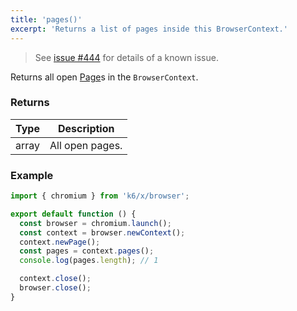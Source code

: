 ```yaml
---
title: 'pages()'
excerpt: 'Returns a list of pages inside this BrowserContext.'
---
```


<Blockquote mod="warning">

See [issue #444](https://github.com/grafana/xk6-browser/issues/444) for details of a known issue.

</Blockquote>

Returns all open [Page](/javascript-api/xk6-browser/page/)s in the `BrowserContext`.


### Returns

| Type   | Description     |
| ------ | --------------- |
| array  | All open pages. |


### Example

<CodeGroup labels={[]}>

```javascript
import { chromium } from 'k6/x/browser';

export default function () {
  const browser = chromium.launch();
  const context = browser.newContext();
  context.newPage();
  const pages = context.pages();
  console.log(pages.length); // 1

  context.close();
  browser.close();
}
```

</CodeGroup>
